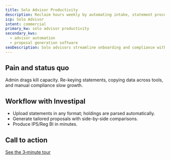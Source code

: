 ```yaml
---
title: Solo Advisor Productivity
description: Reclaim hours weekly by automating intake, statement processing, and proposal generation.
icp: Solo Advisor
intent: commercial
primary_kw: solo advisor productivity
secondary_kws:
  - advisor automation
  - proposal generation software
seoDescription: Solo advisors streamline onboarding and compliance with AI-driven statement scanning and proposal generation.
---
```


## Pain and status quo

Admin drags kill capacity. Re-keying statements, copying data across tools, and manual compliance slow growth.

## Workflow with Investipal

- Upload statements in any format; holdings are parsed automatically.
- Generate tailored proposals with side-by-side comparisons.
- Produce IPS/Reg BI in minutes.

## Call to action

[See the 3‑minute tour](/book-a-demo)


